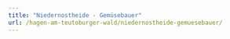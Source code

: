 ```yaml
---
title: "Niedernostheide - Gemüsebauer"
url: /hagen-am-teutoburger-wald/niedernostheide-gemuesebauer/
---
```

